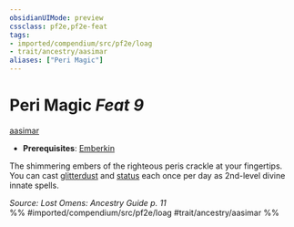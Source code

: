 ```yaml
---
obsidianUIMode: preview
cssclass: pf2e,pf2e-feat
tags:
- imported/compendium/src/pf2e/loag
- trait/ancestry/aasimar
aliases: ["Peri Magic"]
---
```

# Peri Magic  *Feat 9*  
[aasimar](aasimar-apg.md)  

- **Prerequisites**: [Emberkin](emberkin-loag.md)

The shimmering embers of the righteous peris crackle at your fingertips. You can cast [glitterdust](../spells/glitterdust.md) and [status](../spells/status.md) each once per day as 2nd-level divine innate spells.

*Source: Lost Omens: Ancestry Guide p. 11*  
%% #imported/compendium/src/pf2e/loag #trait/ancestry/aasimar %%